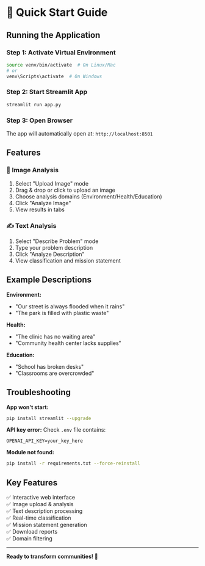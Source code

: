 # 🚀 Quick Start Guide

## Running the Application

### Step 1: Activate Virtual Environment

```bash
source venv/bin/activate  # On Linux/Mac
# or
venv\Scripts\activate  # On Windows
```

### Step 2: Start Streamlit App

```bash
streamlit run app.py
```

### Step 3: Open Browser

The app will automatically open at: `http://localhost:8501`

## Features

### 📸 Image Analysis

1. Select "Upload Image" mode
2. Drag & drop or click to upload an image
3. Choose analysis domains (Environment/Health/Education)
4. Click "Analyze Image"
5. View results in tabs

### ✍️ Text Analysis

1. Select "Describe Problem" mode
2. Type your problem description
3. Click "Analyze Description"
4. View classification and mission statement

## Example Descriptions

**Environment:**

- "Our street is always flooded when it rains"
- "The park is filled with plastic waste"

**Health:**

- "The clinic has no waiting area"
- "Community health center lacks supplies"

**Education:**

- "School has broken desks"
- "Classrooms are overcrowded"

## Troubleshooting

**App won't start:**

```bash
pip install streamlit --upgrade
```

**API key error:**
Check `.env` file contains:

```
OPENAI_API_KEY=your_key_here
```

**Module not found:**

```bash
pip install -r requirements.txt --force-reinstall
```

## Key Features

✅ Interactive web interface  
✅ Image upload & analysis  
✅ Text description processing  
✅ Real-time classification  
✅ Mission statement generation  
✅ Download reports  
✅ Domain filtering

---

**Ready to transform communities! 🌟**
